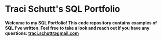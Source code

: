 # Traci Schutt's SQL Portfolio

#### Welcome to my SQL Portfolio! This code repository contains examples of SQL I've written. Feel free to take a look and reach out if you have any questions: traci.schutt@gmail.com

